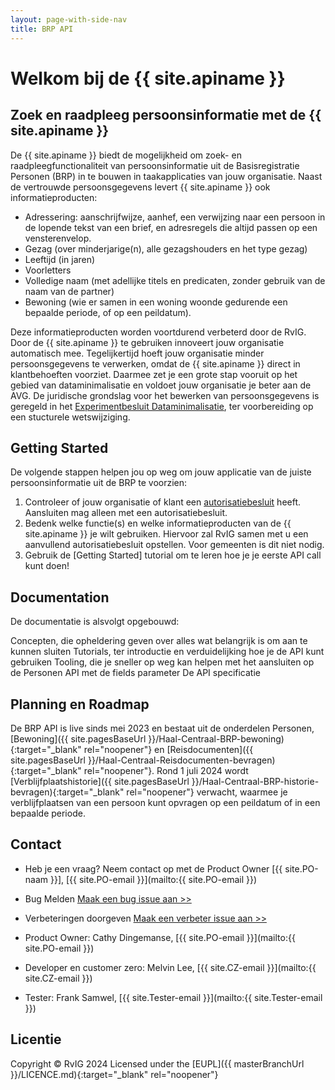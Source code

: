 ```yaml
---
layout: page-with-side-nav
title: BRP API 
---
```

# Welkom bij de {{ site.apiname }}
## Zoek en raadpleeg persoonsinformatie met de {{ site.apiname }}

De {{ site.apiname }} biedt de mogelijkheid om zoek- en raadpleegfunctionaliteit van persoonsinformatie uit de Basisregistratie Personen (BRP) in te bouwen in taakapplicaties van jouw organisatie. Naast de vertrouwde persoonsgegevens levert {{ site.apiname }} ook informatieproducten:
- Adressering: aanschrijfwijze, aanhef, een verwijzing naar een persoon in de lopende tekst van een brief, en adresregels die altijd passen op een vensterenvelop.
- Gezag (over minderjarige(n), alle gezagshouders en het type gezag)  
- Leeftijd (in jaren)
- Voorletters
- Volledige naam (met adellijke titels en predicaten, zonder gebruik van de naam van de partner)
- Bewoning (wie er samen in een woning woonde gedurende een bepaalde periode, of op een peildatum).

Deze informatieproducten worden voortdurend verbeterd door de RvIG. Door de {{ site.apiname }} te gebruiken innoveert jouw organisatie automatisch mee. Tegelijkertijd hoeft jouw organisatie minder persoonsgegevens te verwerken, omdat de {{ site.apiname }} direct in klantbehoeften voorziet. Daarmee zet je een grote stap vooruit op het gebied van dataminimalisatie en voldoet jouw organisatie je beter aan de AVG. De juridische grondslag voor het bewerken van persoonsgegevens is geregeld in het [Experimentbesluit Dataminimalisatie](https://zoek.officielebekendmakingen.nl/stb-2024-96.html), ter voorbereiding op een stucturele wetswijziging.

## Getting Started
De volgende stappen helpen jou op weg om jouw applicatie van de juiste persoonsinformatie uit de BRP te voorzien:
1. Controleer of jouw organisatie of klant een [autorisatiebesluit](https://publicaties.rvig.nl/Besluiten_en_modelautorisaties/Besluiten/BRP_besluiten) heeft. Aansluiten mag alleen met een autorisatiebesluit.
2. Bedenk welke functie(s) en welke informatieproducten van de {{ site.apiname }} je wilt gebruiken. Hiervoor zal RvIG samen met u een aanvullend autorisatiebesluit opstellen. Voor gemeenten is dit niet nodig.
3. Gebruik de [Getting Started] tutorial om te leren hoe je je eerste API call kunt doen!

## Documentation
De documentatie is alsvolgt opgebouwd:

Concepten, die opheldering geven over alles wat belangrijk is om aan te kunnen sluiten
Tutorials, ter introductie en verduidelijking hoe je de API kunt gebruiken
Tooling, die je sneller op weg kan helpen met het aansluiten op de Personen API met de fields parameter 
De API specificatie

## Planning en Roadmap
De BRP API is live sinds mei 2023 en bestaat uit de onderdelen Personen, [Bewoning]({{ site.pagesBaseUrl }}/Haal-Centraal-BRP-bewoning){:target="_blank" rel="noopener"} en [Reisdocumenten]({{ site.pagesBaseUrl }}/Haal-Centraal-Reisdocumenten-bevragen){:target="_blank" rel="noopener"}. Rond 1 juli 2024 wordt [Verblijfplaatshistorie]({{ site.pagesBaseUrl }}/Haal-Centraal-BRP-historie-bevragen){:target="_blank" rel="noopener"} verwacht, waarmee je verblijfplaatsen van een persoon kunt opvragen op een peildatum of in een bepaalde periode. 

## Contact
* Heb je een vraag? Neem contact op met de Product Owner [{{ site.PO-naam }}], [{{ site.PO-email }}](mailto:{{ site.PO-email }}) 
* Bug Melden
  [Maak een bug issue aan >>](https://github.com/BRP-API/Haal-Centraal-BRP-bevragen/issues/new?assignees=&labels=bug&template=bug_report.md&title=)
* Verbeteringen doorgeven
  [Maak een verbeter issue aan >>](https://github.com/BRP-API/Haal-Centraal-BRP-bevragen/issues/new?assignees=&labels=enhancement&template=enhancement.md&title=)

* Product Owner: Cathy Dingemanse, [{{ site.PO-email }}](mailto:{{ site.PO-email }})
* Developer en customer zero: Melvin Lee, [{{ site.CZ-email }}](mailto:{{ site.CZ-email }})
* Tester: Frank Samwel, [{{ site.Tester-email }}](mailto:{{ site.Tester-email }})

## Licentie
Copyright &copy; RvIG 2024
Licensed under the [EUPL]({{ masterBranchUrl }}/LICENCE.md){:target="_blank" rel="noopener"}
